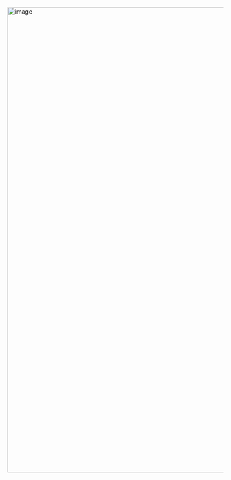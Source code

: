 <img width="1920" height="1080" alt="image" src="https://github.com/user-attachments/assets/681fbd71-f086-4ce8-ad26-85e6a5ee8924" />
